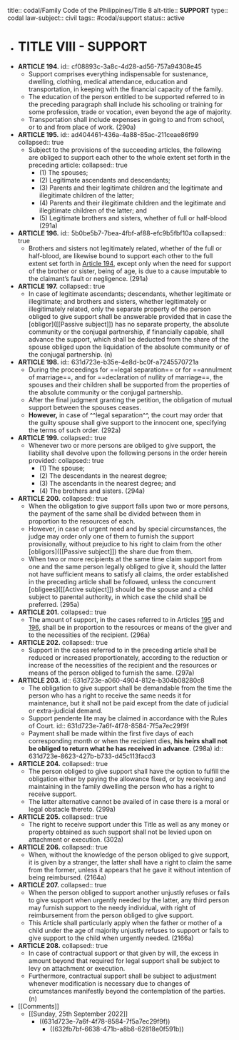 title:: codal/Family Code of the Philippines/Title 8
alt-title:: **SUPPORT**
type:: codal
law-subject:: civil
tags:: #codal/support
status:: active

- # TITLE VIII - SUPPORT
- **ARTICLE 194.**
  id:: cf08893c-3a8c-4d28-ad56-757a94308e45
	- Support comprises everything indispensable for sustenance, dwelling, clothing, medical attendance, education and transportation, in keeping with the financial capacity of the family.
	- The education of the person entitled to be supported referred to in the preceding paragraph shall include his schooling or training for some profession, trade or vocation, even beyond the age of majority.
	- Transportation shall include expenses in going to and from school, or to and from place of work. (290a)
- **ARTICLE 195.**
  id:: ad404461-436a-4a88-85ac-211ceae86f99
  collapsed:: true
	- Subject to the provisions of the succeeding articles, the following are obliged to support each other to the whole extent set forth in the preceding article:
	  collapsed:: true
		- (1) The spouses;
		- (2) Legitimate ascendants and descendants;
		- (3) Parents and their legitimate children and the legitimate and illegitimate children of the latter;
		- (4) Parents and their illegitimate children and the legitimate and illegitimate children of the latter; and
		- (5) Legitimate brothers and sisters, whether of full or half-blood (291a)
- **ARTICLE 196.**
  id:: 5b0be5b7-7bea-4fbf-af88-efc9b5fbf10a
  collapsed:: true
	- Brothers and sisters not legitimately related, whether of the full or half-blood, are likewise bound to support each other to the full extent set forth in [Article 194](((cf08893c-3a8c-4d28-ad56-757a94308e45))), except only when the need for support of the brother or sister, being of age, is due to a cause imputable to the claimant’s fault or negligence. (291a)
- **ARTICLE 197.**
  collapsed:: true
	- In case of legitimate ascendants; descendants, whether legitimate or illegitimate; and brothers and sisters, whether legitimately or illegitimately related, only the separate property of the person obliged to give support shall be answerable provided that in case the [obligor]([[Passive subject]]) has no separate property, the absolute community or the conjugal partnership, if financially capable, shall advance the support, which shall be deducted from the share of the spouse obliged upon the liquidation of the absolute community or of the conjugal partnership. (n)
- **ARTICLE 198.**
  id:: 631d723e-b35e-4e8d-bc0f-a7245570721a
	- During the proceedings for ==legal separation== or for ==annulment of marriage==, and for ==declaration of nullity of marriage==, the spouses and their children shall be supported from the properties of the absolute community or the conjugal partnership.
	- After the final judgment granting the petition, the obligation of mutual support between the spouses ceases.
	- **However,** in case of ^^legal separation^^, the court may order that the guilty spouse shall give support to the innocent one, specifying the terms of such order. (292a)
- **ARTICLE 199.**
  collapsed:: true
	- Whenever two or more persons are obliged to give support, the liability shall devolve upon the following persons in the order herein provided:
	  collapsed:: true
		- (1) The spouse;
		- (2) The descendants in the nearest degree;
		- (3) The ascendants in the nearest degree; and
		- (4) The brothers and sisters. (294a)
- **ARTICLE 200.**
  collapsed:: true
	- When the obligation to give support falls upon two or more persons, the payment of the same shall be divided between them in proportion to the resources of each.
	- However, in case of urgent need and by special circumstances, the judge may order only one of them to furnish the support provisionally, without prejudice to his right to claim from the other [obligors]([[Passive subject]]) the share due from them.
	- When two or more recipients at the same time claim support from one and the same person legally obliged to give it, should the latter not have sufficient means to satisfy all claims, the order established in the preceding article shall be followed, unless the concurrent [obligees]([[Active subject]]) should be the spouse and a child subject to parental authority, in which case the child shall be preferred. (295a)
- **ARTICLE 201.**
  collapsed:: true
	- The amount of support, in the cases referred to in Articles [195](((ad404461-436a-4a88-85ac-211ceae86f99))) and [196](((5b0be5b7-7bea-4fbf-af88-efc9b5fbf10a))), shall be in proportion to the resources or means of the giver and to the necessities of the recipient. (296a)
- **ARTICLE 202.**
  collapsed:: true
	- Support in the cases referred to in the preceding article shall be reduced or increased proportionately, according to the reduction or increase of the necessities of the recipient and the resources or means of the person obliged to furnish the same. (297a)
- **ARTICLE 203.**
  id:: 631d723e-a060-4904-812e-b304b08280c8
	- The obligation to give support shall be demandable from the time the person who has a right to receive the same needs it for maintenance, but it shall not be paid except from the date of judicial or extra-judicial demand.
	- Support pendente lite may be claimed in accordance with the Rules of Court.
	  id:: 631d723e-7a6f-4f78-8584-7f5a7ec29f9f
	- Payment shall be made within the first five days of each corresponding month or when the recipient dies, **his heirs shall not be obliged to return what he has received in advance**. (298a)
	  id:: 631d723e-8623-427b-b733-d45c113facd3
- **ARTICLE 204.**
  collapsed:: true
	- The person obliged to give support shall have the option to fulfill the obligation either by paying the allowance fixed, or by receiving and maintaining in the family dwelling the person who has a right to receive support.
	- The latter alternative cannot be availed of in case there is a moral or legal obstacle thereto. (299a)
- **ARTICLE 205.**
  collapsed:: true
	- The right to receive support under this Title as well as any money or property obtained as such support shall not be levied upon on attachment or execution. (302a)
- **ARTICLE 206.**
  collapsed:: true
	- When, without the knowledge of the person obliged to give support, it is given by a stranger, the latter shall have a right to claim the same from the former, unless it appears that he gave it without intention of being reimbursed. (2164a)
- **ARTICLE 207.**
  collapsed:: true
	- When the person obliged to support another unjustly refuses or fails to give support when urgently needed by the latter, any third person may furnish support to the needy individual, with right of reimbursement from the person obliged to give support.
	- This Article shall particularly apply when the father or mother of a child under the age of majority unjustly refuses to support or fails to give support to the child when urgently needed. (2166a)
- **ARTICLE 208.**
  collapsed:: true
	- In case of contractual support or that given by will, the excess in amount beyond that required for legal support shall be subject to levy on attachment or execution.
	- Furthermore, contractual support shall be subject to adjustment whenever modification is necessary due to changes of circumstances manifestly beyond the contemplation of the parties. (n)
- [[Comments]]
	- [[Sunday, 25th September 2022]]
		- ((631d723e-7a6f-4f78-8584-7f5a7ec29f9f))
			- ((632fb7bf-6638-471b-a8b8-62818e0f591b))